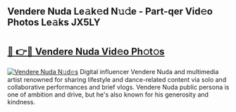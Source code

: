 ## Vendere Nuda Le𝚊k𝚎d N𝚞𝚍e - Part-qer Vid𝚎o Photos Le𝚊ks JX5LY

# <h2><a href="http://fbg4q1.evod.top/?m=Vendere+Nuda">🔗 👉🔴 Vendere Nuda Vid𝚎o Ph𝚘t𝚘s</a></h2>

[![Vendere Nuda N𝚞d𝚎s](https://i.imgur.com/8V9OHl7.gif)](http://fbg4q1.evod.top/?m=Vendere+Nuda)
Digital influencer Vendere Nuda and multimedia artist renowned for sharing lifestyle and dance-related content via solo and collaborative performances and brief vlogs. Vendere Nuda public persona is one of ambition and drive, but he's also known for his generosity and kindness. 
